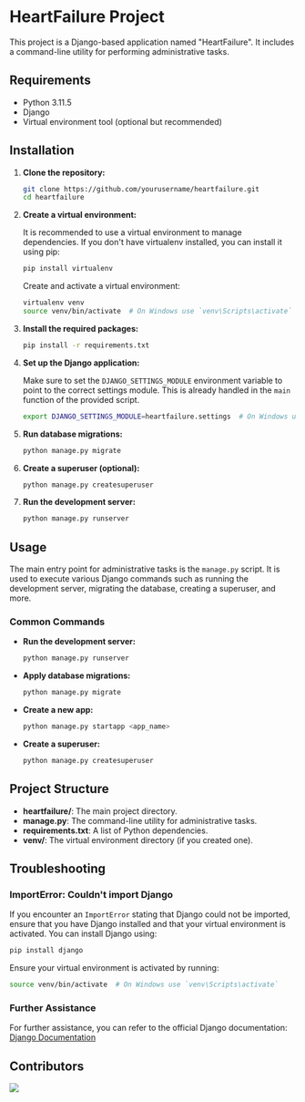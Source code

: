 # HeartFailure Project

This project is a Django-based application named "HeartFailure". It includes a command-line utility for performing administrative tasks.

## Requirements

- Python 3.11.5
- Django
- Virtual environment tool (optional but recommended)

## Installation

1. **Clone the repository:**

   ```sh
   git clone https://github.com/yourusername/heartfailure.git
   cd heartfailure

2. **Create a virtual environment:**

   It is recommended to use a virtual environment to manage dependencies. If you don't have virtualenv installed, you can install it using pip:

   ```sh
   pip install virtualenv
   ```

   Create and activate a virtual environment:

   ```sh
   virtualenv venv
   source venv/bin/activate  # On Windows use `venv\Scripts\activate`
   ```

3. **Install the required packages:**

   ```sh
   pip install -r requirements.txt
   ```

4. **Set up the Django application:**

   Make sure to set the `DJANGO_SETTINGS_MODULE` environment variable to point to the correct settings module. This is already handled in the `main` function of the provided script.

   ```sh
   export DJANGO_SETTINGS_MODULE=heartfailure.settings  # On Windows use `set DJANGO_SETTINGS_MODULE=heartfailure.settings`
   ```

5. **Run database migrations:**

   ```sh
   python manage.py migrate
   ```

6. **Create a superuser (optional):**

   ```sh
   python manage.py createsuperuser
   ```

7. **Run the development server:**

   ```sh
   python manage.py runserver
   ```

## Usage

The main entry point for administrative tasks is the `manage.py` script. It is used to execute various Django commands such as running the development server, migrating the database, creating a superuser, and more.

### Common Commands

- **Run the development server:**

  ```sh
  python manage.py runserver
  ```

- **Apply database migrations:**

  ```sh
  python manage.py migrate
  ```

- **Create a new app:**

  ```sh
  python manage.py startapp <app_name>
  ```

- **Create a superuser:**

  ```sh
  python manage.py createsuperuser
  ```

## Project Structure

- **heartfailure/**: The main project directory.
- **manage.py**: The command-line utility for administrative tasks.
- **requirements.txt**: A list of Python dependencies.
- **venv/**: The virtual environment directory (if you created one).

## Troubleshooting

### ImportError: Couldn't import Django

If you encounter an `ImportError` stating that Django could not be imported, ensure that you have Django installed and that your virtual environment is activated. You can install Django using:

```sh
pip install django
```

Ensure your virtual environment is activated by running:

```sh
source venv/bin/activate  # On Windows use `venv\Scripts\activate`
```

### Further Assistance

For further assistance, you can refer to the official Django documentation: [Django Documentation](https://docs.djangoproject.com/)

## Contributors

<a href="https://github.com/bhushankhopkarr/heart_failure_backend/graphs/contributors">
  <img src="https://contrib.rocks/image?repo=bhushankhopkarr/heart_failure_backend" />
</a>
